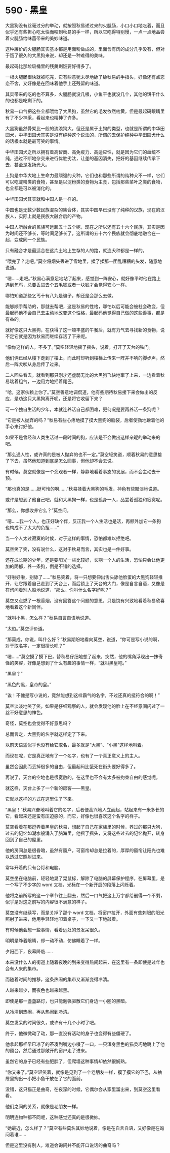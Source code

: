 # 590 · 黑皇

大黑狗没有丝毫过分的举动，就按照秋易递过来的火腿肠，小口小口地吃着，而且似乎还有些担心吃太快而咬到秋易的手一样，所以它吃得特别慢，一点一点地品尝着火腿肠给味蕾带来的美妙味道。

这种廉价的火腿肠其实基本都是用面粉做成的，里面含有肉的成分几乎没有，但对于饿了很久的大黑狗来说，却还是一种难得的美味。

最起码比那垃圾桶里的残羹剩饭要好得多了。

一根火腿肠很快就被吃完，它有些意犹未尽地舔了舔秋易的手指头，好像还有点恋恋不舍，又好像是在回味着他手上还残留的味道。

其实带来的吃的也不算多，火腿肠就没几根，小鱼干也就没几个，其他的饼干什么的也都是吃剩下的。

秋易一口气把这些全都喂给了大黑狗，虽然它的毛发依然枯黄，但是最起码眼睛里有了不少神采，看起来也精神了许多。

大黑狗虽然骨架比一般的流浪狗大，但还是属于土狗的类型，也就是所谓的中华田园犬，中华田园犬其实是没有纯种这个说法的，所谓的去保护纯种中华田园犬什么的话根本就是最可笑的事情。

中华田园犬之所以拥有着高智商、高免疫力、高适应性，就是因为它们的血统不纯，通过不断地杂交来进行优胜劣汰，让差的基因消失，把好的基因继续传承下去，甚至是发扬光大。

土狗是中华大地上生命力最顽强的犬种，它们也和那些所谓的纯种犬不一样，它们可以吃淀粉类的食物，甚至是以淀粉类的食物为主食，包括那些菜叶之类的食物，也全都是可以被消化的。

中华田园犬其实就和中国人是一样的。

中国也是无数少数民族混杂的集合体，其实中国早已没有了纯种的汉族，现在的汉族人，实际上就是民族大融合后的产物。

中国人所融合的民族可远超五十五个呢，现在之所以还有五十六个民族，其实是因为时间还不够长，等时间足够长了，这所谓的五十六个民族就会彻底地融合在一起，变成同一个民族。

只有融合才是最适合在这片土地上生存的人的路，就连犬种都是一样的。

“喂完了？走吧。”莫空将烟头丢进了雪地里，揉了揉那一团乱糟糟的头发，随意地说道。

“嗯……走吧。”秋易心满意足地站了起来，感觉到一阵安心，就好像平时他在路上遇到乞丐，总要丢进去个五毛钱或者一块钱才会觉得安心一样。

哪怕知道那些乞丐十有八九是骗子，却还是会那么去做。

能够顺手帮助的，那就去帮吧，这是秋易的性格，哪怕以后可能会被社会改变，但最起码他不会自己去主动地改变这个性格，最起码他觉得自己做的这些善事，都是有益的。

就好像这只大黑狗，在获得了这一顿丰盛的午餐后，就有力气去寻找新的食物，说不定它就是因为秋易而继续存活了下来呢。

“像你这样的人，不多了。”莫空轻轻地摇了摇头，说着，打开了天台的铁门。

他们俩已经从楼下走到了楼上，而此时却听到楼梯上传来一阵并不响的脚步声，然后一阵犬吠从身后传了过来。

二人回头看去，就看到那只刚才还虚弱无比的大黑狗飞快地窜了上来，一边看着秋易喘着粗气，一边用力地摇着尾巴。

“哈，这家伙赖上你了。”莫空善意地调侃道，他有些期待秋易接下来会做出的反应，是劝这只大黑狗离开呢，还是将它收留下来？

可一个独自生活的少年，本就连养活自己都困难，更何况是要再养活一条狗呢？

“它是被人抛弃的吗？”秋易有些心疼地摸了摸大黑狗的脑袋，后者使劲地蹭着他的手心来讨好他。

如果不是曾经和人类生活过一段时间的狗，应该是不会做出这样亲昵的举动来的吧。

“那么通人性，或许真的是被人抛弃的也不一定。”莫空轻笑道，顺着秋易的意思接了下去，虽然他知道到底是怎么回事，但他却不会去说。

有时候，莫空就像是一个旁观者一样，静静地看着事态的发展，而不会主动去干预。

“那也真的是……挺可怜的啊……”秋易揉着大黑狗的毛发，神色有些黯淡地说道。

或许是想到了他自己吧，就和大黑狗一样，也是孤身一人，品尝着孤独和寂寞呢。

“那么，你想收养它么？”莫空问。

“嗯……我一个人，也正好缺个伴，反正我一个人生活也是活，再额外加它一条狗也构成不了太大的负担……”

当一个人太过寂寞的时候，对于这样的事情，恐怕都难以拒绝吧。

莫空笑了笑，没有说什么，这对于秋易而言，其实也是一件好事。

还在成长期的少年，还是要阳光一些比较好，长期一个人的生活，恐怕只会让他更加的阴郁，养一条狗，倒是不错的选择。

“好啦好啦，别舔了……”秋易笑着，将一只想要伸出舌头舔他脸蛋的大黑狗轻轻推开，让它跟着自己走到了天台上，而后锁上了天台的大门，像是自言自语，又像是在询问着别人般地说道，“那么，你叫什么名字好呢？”

莫空又点燃了一根香烟，没有回答这个问题的意思，只是饶有兴致地看着秋易欣喜地看着这个新同伴。

“就叫小黑，怎么样？”秋易自言自语地说道。

“太俗。”莫空评价道。

“那莫成，你说，叫什么好？”秋易期盼地看向莫空，说道，“你可是写小说的啊，对于取名字，一定很擅长吧？”

“嗯……”莫空摸了摸下巴，替秋易仔细地想了起来，突然，他的嘴角浮现出一抹奇怪的笑容，好像是想到了什么有趣的事情一样，“就叫黑皇吧。”

“黑皇？”

“黑色的黑，皇帝的皇。”

“诶！不愧是写小说的，竟然能想到这样霸气的名字，不过还真的挺符合的啊！”

莫空淡淡地笑了笑，如果是仔细观察的人，就会发现他的脸上在不经意间闪过了一丝不好意思的神色。

奇怪，莫空也会觉得不好意思吗？

总而言之，大黑狗的名字就这样定了下来。

以前天语遥似乎也没有给它取名，最多就是“大黑”、“小黑”这样地叫着。

而现在呢，它是真正地有了一个名字，也有了一个真正意义上的主人。

虽然会因此而丢掉很多的自由，但最起码比饿死在街头要好得多了。

再说了，天台的空地也是很宽敞的，在这里也不会有太多被拘束自由的感觉呢。

就这样，天台上多了一个新的房客——黑皇。

它就以这样的方式在这里住了下来。

“黑皇！”秋易兴奋地叫着它的名字，后者便高兴地人立而起，站起来有一米多长的它，看起来还是蛮有压迫感的，而它，好像也很喜欢这个名字的样子。

莫空看着在那逗弄着黑皇的秋易，想起了自己在家族里的时候，养过的那只大狗，过去的记忆如潮水般涌入了脑海里，他摇了摇头，又将这些过去的记忆抛开，转身回到了自己的屋里。

他的房间总是很昏暗，虽然有窗户，可窗帘却总是拉着的，厚厚的窗帘让阳光也难以透过它照射进来。

常年开着的只有台灯和电脑。

莫空坐在电脑前，轻轻地晃了晃鼠标，解除了电脑的屏幕保护程序，在屏幕里，是一个写了不少字的 word 文档，光标在一个新开启的段落上闪烁着。

他将之前所写的这一个章节往上翻去，然后一口气把这上万字都给删得一个不剩，似乎是对这之前写的内容很不满意的样子。

莫空没有继续写，而是关掉了那个 word 文档，将窗户拉开，外面有些刺眼的阳光照射了进来，他用手轻轻地叩着桌子，一下又一下地敲着。

有时候他会想一些事情，看着远处的景发呆很久。

明明是睁着眼睛，却一动不动，仿佛睡着了一样。

夕阳西下，夜幕降临……

本来没什么人的街道上随着夜晚的到来变得热闹起来，在这里有一条即使是过年也会有人来的集市。

而随着时间的推移，这条热闹的集市又渐渐变得冷清。

人越来越少，而夜色也越来越黑。

即使是那一盏盏路灯，也只能勉强驱散它们身边一小圈的黑暗。

从冷清到热闹，再从热闹到冷清。

莫空发呆的时间很久，或许有十几个小时了吧。

终于，他微微动了动，那一直没有活动的身子也变得有些僵硬了。

他拿起那杯早已凉了的茶凑到嘴边小啜了一口，一只浑身黑色的猫灵巧地跳上了他的窗台，然后通过那敞开的窗户走了进来。

虽然它的身子已经有些肥胖了，但爬墙这种事情却依然很娴熟。

“你又来了。”莫空轻笑着，就像是见到了一个老朋友一样，摸了摸它的下巴，从抽屉里掏出一小把小鱼干放在了它的面前。

没错，这只猫正是曲奇，在夜深的时候，它偶尔会从家里溜出来，到莫空这里看看。

他们之间的关系，就像是老朋友一样。

明明连物种都不同呢，这种感觉还真的是很微妙。

“她最近，怎么样了？”莫空有些莫名其妙地说着，像是在自言自语，又好像是在询问着谁……

但是这里没有别人，难道会询问并不能开口说话的曲奇吗？
